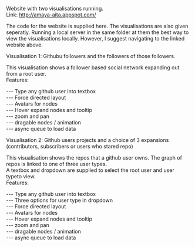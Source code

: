Website with two visualisations running.    
Link: http://amaya-aita.appspot.com/     

The code for the website is supplied here. The visualisations are also given seperatly. Running a local server in the same folder at them the best way to view the visualisations locally. However, I suggest navigating to the linked website above.    
    
    
Visualisation 1:  Githubu followers and the followers of those followers.    

This visualisation shows a follower based social network expanding out from a root user.      
Features:     
     
--- Type any github user into textbox   
--- Force directed layout   
--- Avatars for nodes   
--- Hover expand nodes and tooltip   
--- zoom and pan    
--- dragable nodes / animation    
--- async queue to load data   
    
    
Visualisation 2:  Github users projects and a choice of 3 expansions (contributors, subscribers or users who stared repo)

This visualisation shows the repos that a github user owns. The graph of repos is linked to one of three user types.    
A textbox and dropdown are supplied to select the root user and user typeto view.    
Features:    
    
--- Type any github user into textbox   
--- Three options for user type in dropdown   
--- Force directed layout   
--- Avatars for nodes   
--- Hover expand nodes and tooltip   
--- zoom and pan   
--- dragable nodes / animation    
--- async queue to load data   

